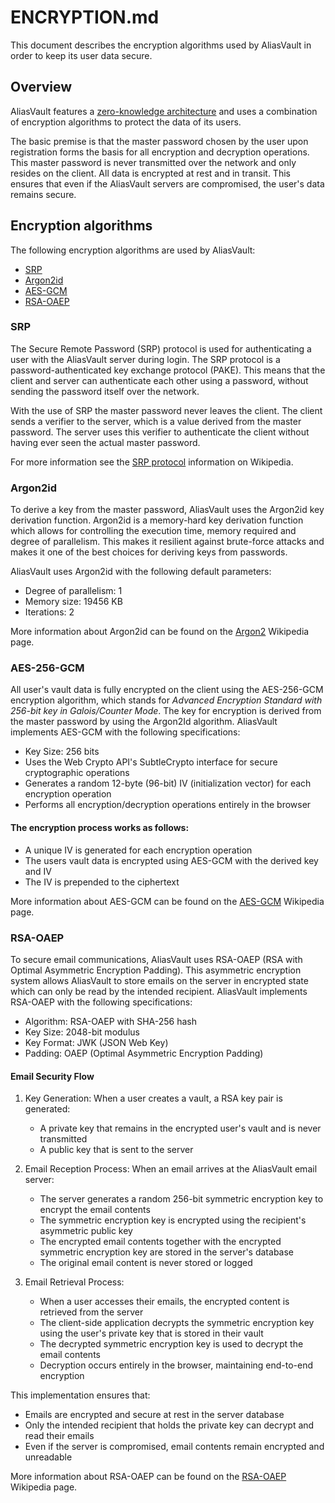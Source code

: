 # ENCRYPTION.md
This document describes the encryption algorithms used by AliasVault in order to keep its user data secure.

## Overview
AliasVault features a [zero-knowledge architecture](https://en.wikipedia.org/wiki/Zero-knowledge_service) and uses a combination of encryption algorithms to protect the data of its users.

The basic premise is that the master password chosen by the user upon registration forms the basis for all encryption
and decryption operations. This master password is never transmitted over the network and only resides on the client.
All data is encrypted at rest and in transit. This ensures that even if the AliasVault servers are compromised,
the user's data remains secure.

## Encryption algorithms
The following encryption algorithms are used by AliasVault:

- [SRP](#srp)
- [Argon2id](#argon2id)
- [AES-GCM](#aes-gcm)
- [RSA-OAEP](#rsa-oaep)

### SRP
The Secure Remote Password (SRP) protocol is used for authenticating a user with the AliasVault server during login.
The SRP protocol is a password-authenticated key exchange protocol (PAKE). This means that the client and server can
authenticate each other using a password, without sending the password itself over the network.

With the use of SRP the master password never leaves the client. The client sends a verifier to the server,
which is a value derived from the master password. The server uses this verifier to authenticate the client without
having ever seen the actual master password.

For more information see the [SRP protocol](https://en.wikipedia.org/wiki/Secure_Remote_Password_protocol) information on Wikipedia.

### Argon2id
To derive a key from the master password, AliasVault uses the Argon2id key derivation function. Argon2id is a memory-hard
key derivation function which allows for controlling the execution time, memory required and degree of parallelism.
This makes it resilient against brute-force attacks and makes it one of the best choices for deriving keys from passwords.

AliasVault uses Argon2id with the following default parameters:
- Degree of parallelism: 1
- Memory size: 19456 KB
- Iterations: 2

More information about Argon2id can be found on the [Argon2](https://en.wikipedia.org/wiki/Argon2) Wikipedia page.

### AES-256-GCM
All user's vault data is fully encrypted on the client using the AES-256-GCM encryption algorithm, which stands for
*Advanced Encryption Standard with 256-bit key in Galois/Counter Mode*. The key for encryption is derived from the
master password by using the Argon2Id algorithm. AliasVault implements AES-GCM with the following specifications:

- Key Size: 256 bits
- Uses the Web Crypto API's SubtleCrypto interface for secure cryptographic operations
- Generates a random 12-byte (96-bit) IV (initialization vector) for each encryption operation
- Performs all encryption/decryption operations entirely in the browser

#### The encryption process works as follows:
- A unique IV is generated for each encryption operation
- The users vault data is encrypted using AES-GCM with the derived key and IV
- The IV is prepended to the ciphertext

More information about AES-GCM can be found on the [AES-GCM](https://en.wikipedia.org/wiki/Galois/Counter_Mode) Wikipedia page.

### RSA-OAEP
To secure email communications, AliasVault uses RSA-OAEP (RSA with Optimal Asymmetric Encryption Padding). This asymmetric
encryption system allows AliasVault to store emails on the server in encrypted state which can only be read by the
intended recipient. AliasVault implements RSA-OAEP with the following specifications:
- Algorithm: RSA-OAEP with SHA-256 hash
- Key Size: 2048-bit modulus
- Key Format: JWK (JSON Web Key)
- Padding: OAEP (Optimal Asymmetric Encryption Padding)

#### Email Security Flow
1. Key Generation: When a user creates a vault, a RSA key pair is generated:
   - A private key that remains in the encrypted user's vault and is never transmitted
   - A public key that is sent to the server

2. Email Reception Process: When an email arrives at the AliasVault email server:
   - The server generates a random 256-bit symmetric encryption key to encrypt the email contents
   - The symmetric encryption key is encrypted using the recipient's asymmetric public key
   - The encrypted email contents together with the encrypted symmetric encryption key are stored in the server's database
   - The original email content is never stored or logged

3. Email Retrieval Process:
   - When a user accesses their emails, the encrypted content is retrieved from the server
   - The client-side application decrypts the symmetric encryption key using the user's private key that is stored in their vault
   - The decrypted symmetric encryption key is used to decrypt the email contents
   - Decryption occurs entirely in the browser, maintaining end-to-end encryption

This implementation ensures that:
- Emails are encrypted and secure at rest in the server database
- Only the intended recipient that holds the private key can decrypt and read their emails
- Even if the server is compromised, email contents remain encrypted and unreadable

More information about RSA-OAEP can be found on the [RSA-OAEP](https://en.wikipedia.org/wiki/Optimal_asymmetric_encryption_padding) Wikipedia page.



